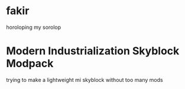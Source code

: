 # fakir
horoloping my sorolop 
# Modern Industrialization Skyblock Modpack
trying to make a lightweight mi skyblock without too many mods
